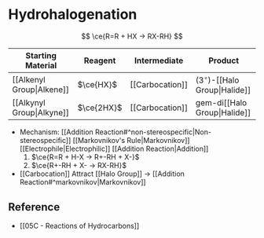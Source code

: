 # Hydrohalogenation

$$
\ce{R=R + HX -> RX-RH}
$$

| Starting Material | Reagent | Intermediate | Product |
| ---- | ---- | ---- | ---- |
| [[Alkenyl Group\|Alkene]] | $\ce{HX}$ | [[Carbocation]] | ($3^{\circ}$)-[[Halo Group\|Halide]] |
| [[Alkynyl Group\|Alkyne]] | $\ce{2HX}$ | [[Carbocation]] | gem-di[[Halo Group\|Halide]] |

- Mechanism: [[Addition Reaction#^non-stereospecific|Non-stereospecific]] [[Markovnikov's Rule|Markovnikov]] [[Electrophile|Electrophilic]] [[Addition Reaction|Addition]]
	1. $\ce{R=R + H-X -> R+-RH + X-}$
	2. $\ce{R+-RH + X- -> RX-RH}$
- [[Carbocation]] Attract [[Halo Group]] → [[Addition Reaction#^markovnikov|Markovnikov]]

## Reference

- [[05C - Reactions of Hydrocarbons]]
